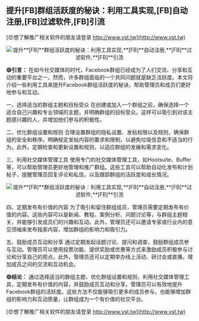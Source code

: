 ## **提升**[FB]**群组活跃度的秘诀：利用工具实现,**[FB]**自动注册,**[FB]**过滤软件,**[FB]**引流**

[😍想了解推广相关软件的朋友请登录 http://www.vst.tw](http://www.vst.tw)

 <center><img src="https://vst.tw/MP4/tuiguang/png/5.png" alt="提升**[FB]**群组活跃度的秘诀：利用工具实现,**[FB]**自动注册,**[FB]**过滤软件,**[FB]**引流"></center>

**😄引言：**
在如今社交媒体的时代，Facebook群组已经成为了人们交流、分享和互动的重要平台之一。然而，许多群组面临的一个共同问题就是缺乏活跃度。本文将介绍一些利用工具来提升Facebook群组活跃度的秘诀，帮助管理员和成员们更好地参与和互动。

一、选择适当的群组主题和目标受众
在创建或加入一个群组之前，确保选择一个适合自己兴趣和专业领域的主题，并明确群组的目标受众。这样可以吸引到对该主题感兴趣的人，并增加他们参与的积极性。

二、优化群组设置和规则
合理设置群组的隐私设置、发帖权限以及规则，确保群组的安全和秩序。明确规定发帖内容的要求和限制，以避免垃圾信息和不适当的行为。此外，定期检查和更新设置和规则，以适应群组的发展和需求变化。

三、利用社交媒体管理工具
使用专门的社交媒体管理工具，如Hootsuite、Buffer等，可以帮助管理员更好地管理和推广群组。这些工具可以帮助自动化发布和计划帖子，提醒管理员回复评论和私信，以及跟踪群组的活跃度和成长情况。

 <center><img src="https://vst.tw/MP4/tuiguang/png/5.png" alt="提升**[FB]**群组活跃度的秘诀：利用工具实现,**[FB]**自动注册,**[FB]**过滤软件,**[FB]**引流"></center>

四、定期发布有价值的内容
为了吸引和留住群组成员，管理员需要定期发布有价值的内容。这些内容可以是新闻、教程、案例分析、问题讨论等，与群组主题相关，并能够引发成员们的兴趣和互动。此外，管理员还可以邀请专家或行业内的意见领袖来发布独家内容，增加群组的影响力和吸引力。

五、鼓励成员互动和分享
通过定期发起话题讨论、提问和调查，鼓励群组成员参与互动。管理员可以使用投票功能、提供奖励或优惠等方式来激励成员积极参与讨论和分享自己的观点。此外，管理员还可以定期举办线上活动、研讨会或直播，增加成员之间的交流和互动机会。

**😄结论：**
通过选择适当的群组主题、优化群组设置和规则，利用社交媒体管理工具，定期发布有价值的内容，并鼓励成员互动和分享，管理员可以有效地提升Facebook群组的活跃度。这些方法不仅能够吸引更多的成员参与，也能够增加群组的影响力和互动质量，让群组成为一个有价值的社交平台。

[😍想了解推广相关软件的朋友请登录 http://www.vst.tw](http://www.vst.tw)



